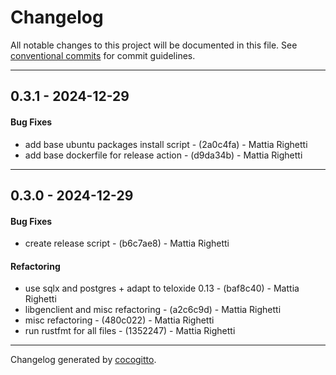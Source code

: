 # Changelog
All notable changes to this project will be documented in this file. See [conventional commits](https://www.conventionalcommits.org/) for commit guidelines.

- - -
## 0.3.1 - 2024-12-29
#### Bug Fixes
- add base ubuntu packages install script - (2a0c4fa) - Mattia Righetti
- add base dockerfile for release action - (d9da34b) - Mattia Righetti

- - -

## 0.3.0 - 2024-12-29
#### Bug Fixes
- create release script - (b6c7ae8) - Mattia Righetti
#### Refactoring
- use sqlx and postgres + adapt to teloxide 0.13 - (baf8c40) - Mattia Righetti
- libgenclient and misc refactoring - (a2c6c9d) - Mattia Righetti
- misc refactoring - (480c022) - Mattia Righetti
- run rustfmt for all files - (1352247) - Mattia Righetti

- - -

Changelog generated by [cocogitto](https://github.com/cocogitto/cocogitto).